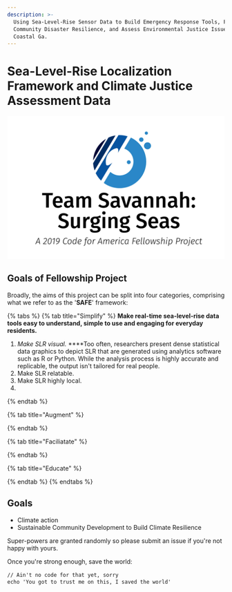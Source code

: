 ```yaml
---
description: >-
  Using Sea-Level-Rise Sensor Data to Build Emergency Response Tools, Foster
  Community Disaster Resilience, and Assess Environmental Justice Issues in
  Coastal Ga.
---
```


# Sea-Level-Rise Localization Framework and Climate Justice Assessment Data

![All our work is open-source and available for re-use as part of the 2019 Code for America Fellowship.](.gitbook/assets/slice.png)

## Goals of Fellowship Project

Broadly, the aims of this project can be split into four categories, comprising what we refer to as the '**SAFE**' framework:

{% tabs %}
{% tab title="Simplify" %}
**Make real-time sea-level-rise data tools easy to understand, simple to use and engaging for everyday residents.**

1. _Make SLR visual._ ****Too often, researchers present dense statistical data graphics to depict SLR that are generated using analytics software such as R or Python. While the analysis process is highly accurate and replicable, the output isn't tailored for real people.
2. Make SLR relatable.
3. Make SLR highly local.
4. 
{% endtab %}

{% tab title="Augment" %}

{% endtab %}

{% tab title="Faciliatate" %}

{% endtab %}

{% tab title="Educate" %}

{% endtab %}
{% endtabs %}

## Goals

* Climate action  
* Sustainable Community Development to Build Climate Resilience 

 Super-powers are granted randomly so please submit an issue if you're not happy with yours.

Once you're strong enough, save the world:

```
// Ain't no code for that yet, sorry
echo 'You got to trust me on this, I saved the world'
```




